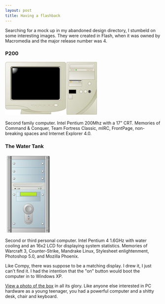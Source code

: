 ```yaml
---
layout: post
title: Having a flashback
---
```


Searching for a mock up in my abandoned design directory, I stumbeld on some interesting images. They were created in Flash, when it was owned by Macromedia and the major release number was 4.

### P200

[![P200](/images/posts/2009-04-06-having-a-flashback/p200_thumb.jpg)](/images/posts/2009-04-06-having-a-flashback/p200.jpg)

Second family computer. Intel Pentium 200Mhz with a 17" CRT. Memories of Command & Conquer, Team Fortress Classic, mIRC, FrontPage, non-breaking spaces and Internet Explorer 4.0.

### The Water Tank

[![The Water Tank](/images/posts/2009-04-06-having-a-flashback/the_water_tower_thumb.jpg)](/images/posts/2009-04-06-having-a-flashback/the_water_tower.jpg)

Second or third personal computer. Intel Pentium 4 1.6GHz with water cooling and an 16x2 LCD for displaying system statistics. Memories of Warcraft 3, Counter-Strike, Mandrake Linux, Stylesheet enlightenment, Photoshop 5.0, and Mozilla Phoenix.

Like Compy, there was suppose to be a matching display. I drew it, I just can't find it. I had the intention that the "on" button would boot the computer in to Windows XP. 

[View a photo of the box](/images/posts/2009-04-06-having-a-flashback/the_water_tower_photo.jpg) in all its glory. Like anyone else interested in PC hardware as a young teenager, you had a powerful computer and a shitty desk, chair and keyboard.